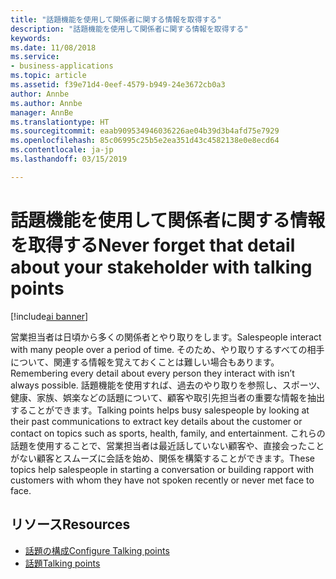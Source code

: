 ```yaml
---
title: "話題機能を使用して関係者に関する情報を取得する"
description: "話題機能を使用して関係者に関する情報を取得する"
keywords: 
ms.date: 11/08/2018
ms.service:
- business-applications
ms.topic: article
ms.assetid: f39e71d4-0eef-4579-b949-24e3672cb0a3
author: Annbe
ms.author: Annbe
manager: AnnBe
ms.translationtype: HT
ms.sourcegitcommit: eaab909534946036226ae04b39d3b4afd75e7929
ms.openlocfilehash: 85c06995c25b5e2ea351d43c4582138e0e8ecd64
ms.contentlocale: ja-jp
ms.lasthandoff: 03/15/2019

---
```


# <a name="never-forget-that-detail-about-your-stakeholder-with-talking-points"></a><span data-ttu-id="b5aa4-103">話題機能を使用して関係者に関する情報を取得する</span><span class="sxs-lookup"><span data-stu-id="b5aa4-103">Never forget that detail about your stakeholder with talking points</span></span>

[!include[ai banner](../includes/ai.md)] 

<span data-ttu-id="b5aa4-104">営業担当者は日頃から多くの関係者とやり取りをします。</span><span class="sxs-lookup"><span data-stu-id="b5aa4-104">Salespeople interact with many people over a period of time.</span></span> <span data-ttu-id="b5aa4-105">そのため、やり取りするすべての相手について、関連する情報を覚えておくことは難しい場合もあります。</span><span class="sxs-lookup"><span data-stu-id="b5aa4-105">Remembering every detail about every person they interact with isn’t always possible.</span></span> <span data-ttu-id="b5aa4-106">話題機能を使用すれば、過去のやり取りを参照し、スポーツ、健康、家族、娯楽などの話題について、顧客や取引先担当者の重要な情報を抽出することができます。</span><span class="sxs-lookup"><span data-stu-id="b5aa4-106">Talking points helps busy salespeople by looking at their past communications to extract key details about the customer or contact on topics such as sports, health, family, and entertainment.</span></span> <span data-ttu-id="b5aa4-107">これらの話題を使用することで、営業担当者は最近話していない顧客や、直接会ったことがない顧客とスムーズに会話を始め、関係を構築することができます。</span><span class="sxs-lookup"><span data-stu-id="b5aa4-107">These topics help salespeople in starting a conversation or building rapport with customers with whom they have not spoken recently or never met face to face.</span></span> 

## <a name="resources"></a><span data-ttu-id="b5aa4-108">リソース</span><span class="sxs-lookup"><span data-stu-id="b5aa4-108">Resources</span></span>

- [<span data-ttu-id="b5aa4-109">話題の構成</span><span class="sxs-lookup"><span data-stu-id="b5aa4-109">Configure Talking points</span></span>](https://docs.microsoft.com/dynamics365/ai/sales/configure-enable-dynamics-365-ai-sales#configure-talking-points)
- [<span data-ttu-id="b5aa4-110">話題</span><span class="sxs-lookup"><span data-stu-id="b5aa4-110">Talking points</span></span>](https://docs.microsoft.com/dynamics365/ai/sales/talking-points)


